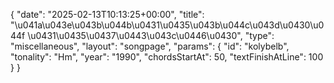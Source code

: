 {
    "date": "2025-02-13T10:13:25+00:00",
    "title": "\u041a\u043e\u043b\u044b\u0431\u0435\u043b\u044c\u043d\u0430\u044f \u0431\u0435\u0437\u0443\u043c\u0446\u0430",
    "type": "miscellaneous",
    "layout": "songpage",
    "params": {
        "id": "kolybelb",
        "tonality": "Hm",
        "year": "1990",
        "chordsStartAt": 50,
        "textFinishAtLine": 100
    }
}